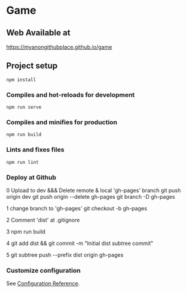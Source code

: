 # Game

## Web Available at

https://myanongithubplace.github.io/game

## Project setup

```
npm install
```

### Compiles and hot-reloads for development

```
npm run serve
```

### Compiles and minifies for production

```
npm run build
```

### Lints and fixes files

```
npm run lint
```

### Deploy at Github

0 Upload to dev &&& Delete remote & local 'gh-pages' branch
git push origin dev
git push origin --delete gh-pages
git branch -D gh-pages

1 change branch to 'gh-pages'
git checkout -b gh-pages

2 Comment 'dist' at .gitignore

3 npm run build

4 git add dist && git commit -m "Initial dist subtree commit"

5 git subtree push --prefix dist origin gh-pages

### Customize configuration

See [Configuration Reference](https://cli.vuejs.org/config/).
